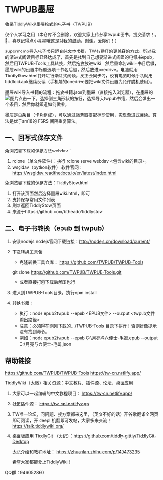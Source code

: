 # TWPUB墨屉
收录TiddlyWiki\墨屉格式的电子书（TWPUB）

仅个人学习之用（本仓库不会删除，欢迎大家上传分享twpub图书，提交请求！。🙂，喜欢记得点小星星哦这是对我的鼓励，谢谢。爱你们！）

supermemo导入电子书只适合纯文本书籍，TW有更好的更兼容的方式，所以我的渐进式阅读目标已经达成了，首先是找到自己想要渐进式阅读的电纸书epub，然后用TWPUB-Tools工具转换，然后拖放放进wiki，然后重命名wiki+书目后缀，墨屉wiki的设置中标题选项＋书名后缀，然后放进onedrive。电脑就用TiddlyStow.html打开进行渐进式阅读。反正会同步的，没有电脑时候手机就用tiddloid.apk继续阅读（手机端的onedrive要把wiki文件设置为允许脱机使用）。

墨屉wiki导入书籍的流程：拖放书籍.json到墨屉（直接拖入浏览器），在墨屉的![图片](https://user-images.githubusercontent.com/32425955/166909870-f4871de5-c2f3-4c58-b7e4-cec6aeb66b0d.png)点击一下，选择倒三角形状的按钮，选择导入twpub书籍，然后会弹出一个条目，然后你就知道如何做啦。

墨屉是由条目（卡片组成），可以通过筛选器搭配标签使用，实现渐进式阅读。算法是优于sm18的 FSRS 间隔重复算法。



## 一、回写式保存文件

免浏览器下载的保存方法webdav：
1. rclone（单文件软件）：执行 rclone serve webdav <包含wiki的目录>。
2. wsgidav（python软件）:软件官网：https://wsgidav.readthedocs.io/en/latest/index.html


免浏览器下载的保存方法：TiddlyStow.html
1. 打开该页面然后选择墨屉wiki.html，即可
2. 支持保存常用文件列表
3. 刷新返回TiddlyStow页面
4. 来源于https://github.com/btheado/tiddlystow



## 二、电子书转换（epub 到 twpub）

1. 安装nodejs
   nodejs官网下载链接：http://nodejs.cn/download/current/

2. 下载转换工具包
   
   - 克隆转换工具仓库： https://github.com/TWPUB/TWPUB-Tools
   
   git clone https://github.com/TWPUB/TWPUB-Tools.git
   
   - 或者直接打包下载后解压也行

3. 进入到TWPUB-Tools目录，执行npm install
4. 转换书籍：
    - 执行：node epub2twpub --epub <EPUB文件> --output <twpub文件输出路径>
    - 注意：必须得在刚刚下载的...\TWPUB-Tools 目录下执行！否则好像提示没有找到命令。
    - 例如：node epub2twpub --epub C:\月亮与六便士-毛姆.epub --output C:\月亮与六便士-毛姆.json



## 帮助链接

https://github.com/TWPUB/TWPUB-Tools
https://tw-cn.netlify.app/


TiddlyWiki（太微）相关资源：中文教程、插件源、论坛、桌面应用
1. 大家可以一起编辑的中文教程项目： https://tw-cn.netlify.app/
2. 社区插件源： https://tw-cpl.netlify.app
3. TW唯一论坛，问问题、搜方案都来这里，（英文不好的话）开谷歌翻译全网页即可阅读，开 deepl 机翻即可发帖，大家多来交流！ https://talk.tiddlywiki.org/
4. 桌面版应用 TiddlyGit （太记）：https://github.com/tiddly-gittly/TiddlyGit-Desktop

   太记介绍和教程地址： https://zhuanlan.zhihu.com/p/140473235
   
   希望大家都能爱上TiddlyWiki！

QQ群：946052860
